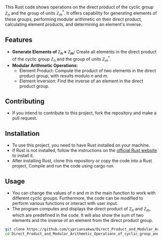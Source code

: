 This Rust code shows operations on the direct product of the cyclic group $\mathbb{Z}_n$ and the group of units $\mathbb{Z}_m^*$. It offers capability for generating elements of these groups, performing modular arithmetic on their direct product, calculating element products, and determining an element's inverse.

## Features
- **Generate Elements of $\mathbb{Z}_n \times \mathbb{Z}_m$:** Create all elements in the direct product of the cyclic group $\mathbb{Z}_n$ and the group of units $\mathbb{Z}_m^*$.
- **Modular Arithmetic Operations:**
   - Element Product: Compute the product of two elements in the direct product group, with results modulo $n$ and $m$.
   - Element Inversion: Find the inverse of an element in the direct product group.
 ## Contributing
  - If you intend to contribute to this project, fork the repository and make a pull request.

  ## Installation

- To use this project, you need to have Rust installed on your machine.
- If Rust is not installed, follow the instructions on the [official Rust website](https://www.rust-lang.org/tools/install) to install it.
- After installing Rust, clone this repository or copy the code into a Rust project, Compile and run the code using cargo run.
## Usage
- You can change the values of $n$ and $m$ in the main function to work with different cyclic groups. Furthermore, the code can be modified to perform various functions or interact with user input.
- The program computes and displays the direct product of $\mathbb{Z}_n$ and $\mathbb{Z}_m$, which are predefined in the code. It will also show the sum of two elements and the inverse of an element from the direct product group.
```bash
git clone https://github.com/cypriansakwa/Direct_Product_and_Modular_Arithmetic_Operations_of_cyclic_group_and_group_of_Units.git
cd Direct_Product_and_Modular_Arithmetic_Operations_of_cyclic_group_and_group_of_Units
